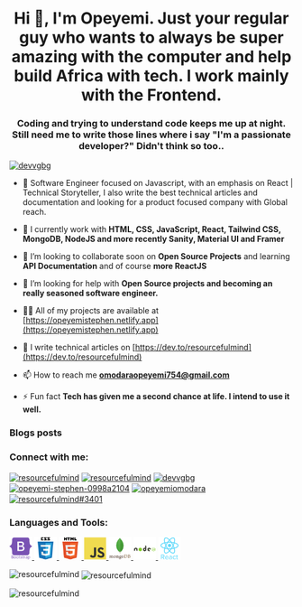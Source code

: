 <h1 align="center">Hi 👋, I'm Opeyemi. Just your regular guy who wants to always be super amazing with the computer and help build Africa with tech. I work mainly with the Frontend.</h1>
<h3 align="center">Coding and trying to understand code keeps me up at night. Still need me to write those lines where i say "I'm a passionate developer?" Didn't think so too..</h3>

<p align="left"> <a href="https://twitter.com/devvgbg" target="blank"><img src="https://img.shields.io/twitter/follow/devvgbg?logo=twitter&style=for-the-badge" alt="devvgbg" /></a> </p>

- 🔭 Software Engineer focused on Javascript, with an emphasis on React | Technical Storyteller, I also write the best technical articles and documentation and looking for a product focused company with Global reach.

- 🌱 I currently work with **HTML, CSS, JavaScript, React, Tailwind CSS, MongoDB, NodeJS and more recently Sanity, Material UI and Framer**

- 👯 I’m looking to collaborate soon on **Open Source Projects** and learning **API Documentation** and of course **more ReactJS**

- 🤝 I’m looking for help with **Open Source projects and becoming an really seasoned software engineer.**

- 👨‍💻 All of my projects are available at [https://opeyemistephen.netlify.app](https://opeyemistephen.netlify.app)

- 📝 I write technical articles on [https://dev.to/resourcefulmind](https://dev.to/resourcefulmind)

- 📫 How to reach me **omodaraopeyemi754@gmail.com**

- ⚡ Fun fact **Tech has given me a second chance at life. I intend to use it well.**

### Blogs posts
<!-- BLOG-POST-LIST:START -->
<!-- BLOG-POST-LIST:END -->

<h3 align="left">Connect with me:</h3>
<p align="left">
<a href="https://codepen.io/resourcefulmind" target="blank"><img align="center" src="https://raw.githubusercontent.com/rahuldkjain/github-profile-readme-generator/master/src/images/icons/Social/codepen.svg" alt="resourcefulmind" height="30" width="40" /></a>
<a href="https://dev.to/resourcefulmind" target="blank"><img align="center" src="https://cdn.jsdelivr.net/npm/simple-icons@3.0.1/icons/dev-dot-to.svg" alt="resourcefulmind" height="30" width="40" /></a>
<a href="https://twitter.com/devvgbg" target="blank"><img align="center" src="https://raw.githubusercontent.com/rahuldkjain/github-profile-readme-generator/master/src/images/icons/Social/twitter.svg" alt="devvgbg" height="30" width="40" /></a>
<a href="https://linkedin.com/in/opeyemi-stephen-0998a2104" target="blank"><img align="center" src="https://raw.githubusercontent.com/rahuldkjain/github-profile-readme-generator/master/src/images/icons/Social/linked-in-alt.svg" alt="opeyemi-stephen-0998a2104" height="30" width="40" /></a>
<a href="https://www.behance.net/opeyemiomodara" target="blank"><img align="center" src="https://raw.githubusercontent.com/rahuldkjain/github-profile-readme-generator/master/src/images/icons/Social/behance.svg" alt="opeyemiomodara" height="30" width="40" /></a>
<a href="https://discord.gg/resourcefulmind#3401" target="blank"><img align="center" src="https://raw.githubusercontent.com/rahuldkjain/github-profile-readme-generator/master/src/images/icons/Social/discord.svg" alt="resourcefulmind#3401" height="30" width="40" /></a>
</p>

<h3 align="left">Languages and Tools:</h3>
<p align="left"> <a href="https://getbootstrap.com" target="_blank"> <img src="https://raw.githubusercontent.com/devicons/devicon/master/icons/bootstrap/bootstrap-plain-wordmark.svg" alt="bootstrap" width="40" height="40"/> </a> <a href="https://www.w3schools.com/css/" target="_blank"> <img src="https://raw.githubusercontent.com/devicons/devicon/master/icons/css3/css3-original-wordmark.svg" alt="css3" width="40" height="40"/> </a> <a href="https://www.w3.org/html/" target="_blank"> <img src="https://raw.githubusercontent.com/devicons/devicon/master/icons/html5/html5-original-wordmark.svg" alt="html5" width="40" height="40"/> </a> <a href="https://developer.mozilla.org/en-US/docs/Web/JavaScript" target="_blank"> <img src="https://raw.githubusercontent.com/devicons/devicon/master/icons/javascript/javascript-original.svg" alt="javascript" width="40" height="40"/> </a> <a href="https://www.mongodb.com/" target="_blank"> <img src="https://raw.githubusercontent.com/devicons/devicon/master/icons/mongodb/mongodb-original-wordmark.svg" alt="mongodb" width="40" height="40"/> </a> <a href="https://nodejs.org" target="_blank"> <img src="https://raw.githubusercontent.com/devicons/devicon/master/icons/nodejs/nodejs-original-wordmark.svg" alt="nodejs" width="40" height="40"/> </a> <a href="https://reactjs.org/" target="_blank"> <img src="https://raw.githubusercontent.com/devicons/devicon/master/icons/react/react-original-wordmark.svg" alt="react" width="40" height="40"/> </a> </p>

<p><img align="left" src="https://github-readme-stats.vercel.app/api/top-langs?username=resourcefulmind&show_icons=true&locale=en&layout=compact" alt="resourcefulmind" /></p>

<p>&nbsp;<img align="center" src="https://github-readme-stats.vercel.app/api?username=resourcefulmind&show_icons=true&locale=en" alt="resourcefulmind" /></p>

<p><img align="center" src="https://github-readme-streak-stats.herokuapp.com/?user=resourcefulmind&" alt="resourcefulmind" /></p>
